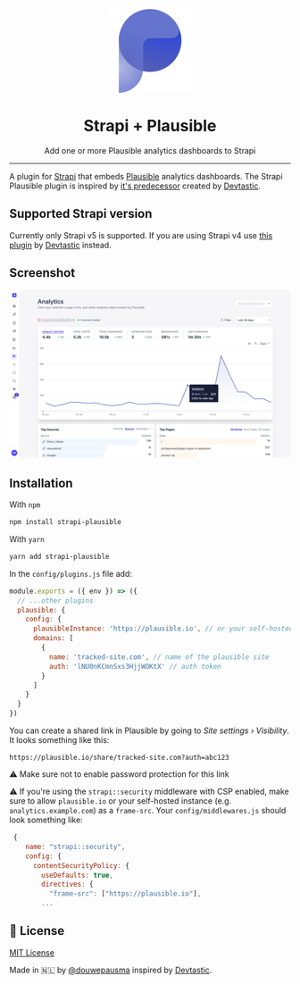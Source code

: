 <div align="center" width="150px">
  <img style="width: 150px; height: auto;" src="https://github.com/douwepausma/strapi-plausible/blob/main/public/assets/logo.png" alt="Logo - Strapi Plausible plugin" />
</div>
<div align="center">
  <h1>Strapi + Plausible</h1>
  <p>Add one or more Plausible analytics dashboards to Strapi</p>
</div>

---

A plugin for [Strapi](https://github.com/strapi/strapi) that embeds [Plausible](https://plausible.io) analytics dashboards. The Strapi Plausible plugin is inspired by [it's predecessor](https://market.strapi.io/plugins/strapi-plugin-plausible) created by [Devtastic](https://github.com/its-devtastic).

## Supported Strapi version

Currently only Strapi v5 is supported. If you are using Strapi v4 use [this plugin](https://market.strapi.io/plugins/strapi-plugin-plausible) by [Devtastic](https://github.com/its-devtastic) instead.

## Screenshot
<img src="https://github.com/douwepausma/strapi-plausible/blob/main/public/assets/screenshot.png" alt="Screenshot - Strapi Plausible plugin" />

## Installation

With `npm`
```bash
npm install strapi-plausible
```

With `yarn`
```bash
yarn add strapi-plausible
```

In the `config/plugins.js` file add:

```js
module.exports = ({ env }) => ({
  // ...other plugins
  plausible: {
    config: {
      plausibleInstance: 'https://plausible.io', // or your self-hosted url
      domains: [
        {
          name: 'tracked-site.com', // name of the plausible site
          auth: 'lNU0nKCmnSxs3HjjWOKtX' // auth token
        }
      ]
    }
  }
})
```

You can create a shared link in Plausible by going to _Site settings › Visibility_.
It looks something like this:

```text
https://plausible.io/share/tracked-site.com?auth=abc123
```

⚠️ Make sure not to enable password protection for this link

⚠️ If you're using the `strapi::security` middleware with CSP enabled, make sure
to allow `plausible.io` or your self-hosted instance (e.g. `analytics.example.com`) as a `frame-src`. Your `config/middlewares.js` should look something like:

```js
 {
    name: "strapi::security",
    config: {
      contentSecurityPolicy: {
        useDefaults: true,
        directives: {
          "frame-src": ["https://plausible.io"],
        ...
```

## 📝 License

[MIT License](LICENSE.md) 

Made in 🇳🇱 by [@douwepausma](https://github.com/douwepausma) inspired by [Devtastic](https://devtastic.build/).
